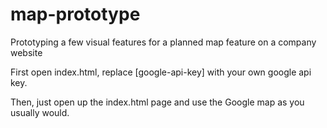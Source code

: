 # map-prototype
Prototyping a few visual features for a planned map feature on a company website

First open index.html, replace [google-api-key] with your own google api key.

Then, just open up the index.html page and use the Google map as you usually would.
